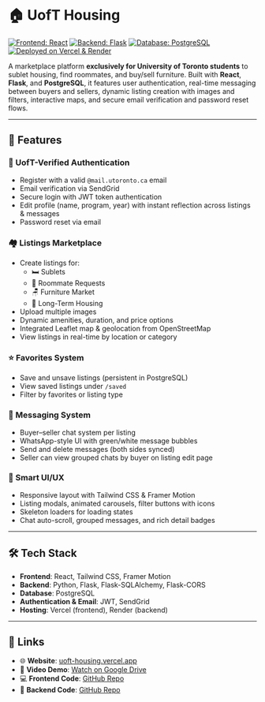 # 🏠 UofT Housing

[![Frontend: React](https://img.shields.io/badge/Built%20with-React-61DAFB?style=for-the-badge&logo=react&logoColor=black)](https://reactjs.org/)
[![Backend: Flask](https://img.shields.io/badge/Backend-Flask-000000?style=for-the-badge&logo=flask&logoColor=white)](https://flask.palletsprojects.com/)
[![Database: PostgreSQL](https://img.shields.io/badge/Database-PostgreSQL-336791?style=for-the-badge&logo=postgresql&logoColor=white)](https://www.postgresql.org/)
[![Deployed on Vercel & Render](https://img.shields.io/badge/Hosted%20on-Vercel%20&%20Render-000000?style=for-the-badge&logo=vercel&logoColor=white)](https://uoft-housing.vercel.app)

A marketplace platform **exclusively for University of Toronto students** to sublet housing, find roommates, and buy/sell furniture. Built with **React**, **Flask**, and **PostgreSQL**, it features user authentication, real-time messaging between buyers and sellers, dynamic listing creation with images and filters, interactive maps, and secure email verification and password reset flows.

---

## 🚀 Features

### 🔐 UofT-Verified Authentication
- Register with a valid `@mail.utoronto.ca` email
- Email verification via SendGrid
- Secure login with JWT token authentication
- Edit profile (name, program, year) with instant reflection across listings & messages
- Password reset via email

### 🏘️ Listings Marketplace
- Create listings for:
  - 🛏️ Sublets
  - 🧍 Roommate Requests
  - 🪑 Furniture Market
  - 🏡 Long-Term Housing
- Upload multiple images
- Dynamic amenities, duration, and price options
- Integrated Leaflet map & geolocation from OpenStreetMap
- View listings in real-time by location or category

### ⭐ Favorites System
- Save and unsave listings (persistent in PostgreSQL)
- View saved listings under `/saved`
- Filter by favorites or listing type

### 💬 Messaging System
- Buyer–seller chat system per listing
- WhatsApp-style UI with green/white message bubbles
- Send and delete messages (both sides synced)
- Seller can view grouped chats by buyer on listing edit page

### 🧠 Smart UI/UX
- Responsive layout with Tailwind CSS & Framer Motion
- Listing modals, animated carousels, filter buttons with icons
- Skeleton loaders for loading states
- Chat auto-scroll, grouped messages, and rich detail badges

---

## 🛠 Tech Stack

- **Frontend**: React, Tailwind CSS, Framer Motion  
- **Backend**: Python, Flask, Flask-SQLAlchemy, Flask-CORS  
- **Database**: PostgreSQL  
- **Authentication & Email**: JWT, SendGrid  
- **Hosting**: Vercel (frontend), Render (backend)

---

## 🔗 Links

- 🌐 **Website**: [uoft-housing.vercel.app](https://uoft-housing.vercel.app/)  
- 🎥 **Video Demo**: [Watch on Google Drive](https://drive.google.com/file/d/1EzaCifBafGvaQluX7zmfk1MRs3IsTnuR/view) 
- 💻 **Frontend Code**: [GitHub Repo](https://github.com/nathwung/uoft-housing-frontend)  
- 🔧 **Backend Code**: [GitHub Repo](https://github.com/nathwung/uoft-housing-backend)  
